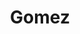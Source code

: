 ---
title: Gomez
name: Ryan Gomez
group: collaborators
photo: "/uploads/gomez.jpg"
description:
  "**Ryan Gomez** specializes in political mapping using QGIS and data engineering using Python and more, bridging between MGGG and the other research labs at Tisch (IDHE and CIRCLE). His engineering background has imparted to him a love of processes and documentation. He draws continual inspiration from the deep culture of his adopted home, New Orleans, and the bayous and beaches of the Gulf Coast.\n"
---